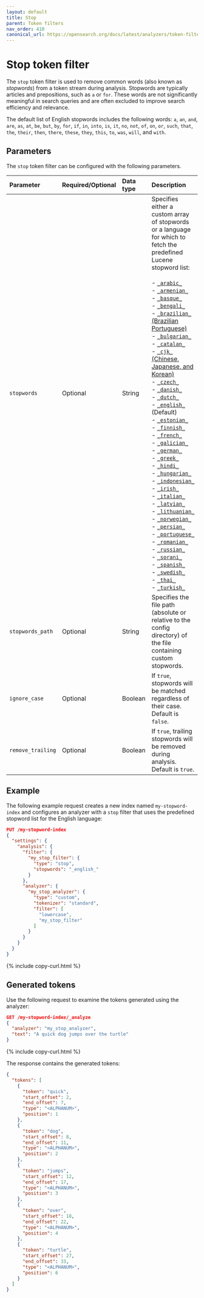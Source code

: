 ```yaml
---
layout: default
title: Stop
parent: Token filters
nav_order: 410
canonical_url: https://opensearch.org/docs/latest/analyzers/token-filters/stop/
---
```


# Stop token filter

The `stop` token filter is used to remove common words (also known as _stopwords_) from a token stream during analysis. Stopwords are typically articles and prepositions, such as `a` or `for`. These words are not significantly meaningful in search queries and are often excluded to improve search efficiency and relevance. 

The default list of English stopwords includes the following words: `a`, `an`, `and`, `are`, `as`, `at`, `be`, `but`, `by`, `for`, `if`, `in`, `into`, `is`, `it`, `no`, `not`, `of`, `on`, `or`, `such`, `that`, `the`, `their`, `then`, `there`, `these`, `they`, `this`, `to`, `was`, `will`, and `with`. 

## Parameters

The `stop` token filter can be configured with the following parameters.

Parameter | Required/Optional | Data type | Description
:--- | :--- | :--- | :--- 
`stopwords` | Optional | String | Specifies either a custom array of stopwords or a language for which to fetch the predefined Lucene stopword list:<br><br>- [`_arabic_`](https://github.com/apache/lucene/blob/main/lucene/analysis/common/src/resources/org/apache/lucene/analysis/ar/stopwords.txt)<br>- [`_armenian_`](https://github.com/apache/lucene/blob/main/lucene/analysis/common/src/resources/org/apache/lucene/analysis/hy/stopwords.txt)<br>- [`_basque_`](https://github.com/apache/lucene/blob/main/lucene/analysis/common/src/resources/org/apache/lucene/analysis/eu/stopwords.txt)<br>- [`_bengali_`](https://github.com/apache/lucene/blob/main/lucene/analysis/common/src/resources/org/apache/lucene/analysis/bn/stopwords.txt)<br>- [`_brazilian_` (Brazilian Portuguese)](https://github.com/apache/lucene/blob/main/lucene/analysis/common/src/resources/org/apache/lucene/analysis/br/stopwords.txt) <br>- [`_bulgarian_`](https://github.com/apache/lucene/blob/main/lucene/analysis/common/src/resources/org/apache/lucene/analysis/bg/stopwords.txt)<br>- [`_catalan_`](https://github.com/apache/lucene/blob/main/lucene/analysis/common/src/resources/org/apache/lucene/analysis/ca/stopwords.txt)<br>- [`_cjk_` (Chinese, Japanese, and Korean)](https://github.com/apache/lucene/blob/main/lucene/analysis/common/src/resources/org/apache/lucene/analysis/cjk/stopwords.txt)<br>- [`_czech_`](https://github.com/apache/lucene/blob/main/lucene/analysis/common/src/resources/org/apache/lucene/analysis/cz/stopwords.txt)<br>- [`_danish_`](https://github.com/apache/lucene/blob/main/lucene/analysis/common/src/resources/org/apache/lucene/analysis/snowball/danish_stop.txt)<br>- [`_dutch_`](https://github.com/apache/lucene/blob/main/lucene/analysis/common/src/resources/org/apache/lucene/analysis/snowball/dutch_stop.txt)<br>- [`_english_`](https://github.com/apache/lucene/blob/main/lucene/analysis/common/src/java/org/apache/lucene/analysis/en/EnglishAnalyzer.java#L48) (Default)<br>- [`_estonian_`](https://github.com/apache/lucene/blob/main/lucene/analysis/common/src/resources/org/apache/lucene/analysis/et/stopwords.txt)<br>- [`_finnish_`](https://github.com/apache/lucene/blob/main/lucene/analysis/common/src/resources/org/apache/lucene/analysis/snowball/finnish_stop.txt)<br>- [`_french_`](https://github.com/apache/lucene/blob/main/lucene/analysis/common/src/resources/org/apache/lucene/analysis/snowball/french_stop.txt)<br>- [`_galician_`](https://github.com/apache/lucene/blob/main/lucene/analysis/common/src/resources/org/apache/lucene/analysis/gl/stopwords.txt)<br>- [`_german_`](https://github.com/apache/lucene/blob/main/lucene/analysis/common/src/resources/org/apache/lucene/analysis/snowball/german_stop.txt)<br>- [`_greek_`](https://github.com/apache/lucene/blob/main/lucene/analysis/common/src/resources/org/apache/lucene/analysis/el/stopwords.txt)<br>- [`_hindi_`](https://github.com/apache/lucene/blob/main/lucene/analysis/common/src/resources/org/apache/lucene/analysis/hi/stopwords.txt)<br>- [`_hungarian_`](https://github.com/apache/lucene/blob/main/lucene/analysis/common/src/resources/org/apache/lucene/analysis/snowball/hungarian_stop.txt)<br>- [`_indonesian_`](https://github.com/apache/lucene/blob/main/lucene/analysis/common/src/resources/org/apache/lucene/analysis/id/stopwords.txt)<br>- [`_irish_`](https://github.com/apache/lucene/blob/main/lucene/analysis/common/src/resources/org/apache/lucene/analysis/ga/stopwords.txt)<br>- [`_italian_`](https://github.com/apache/lucene/blob/main/lucene/analysis/common/src/resources/org/apache/lucene/analysis/snowball/italian_stop.txt)<br>- [`_latvian_`](https://github.com/apache/lucene/blob/main/lucene/analysis/common/src/resources/org/apache/lucene/analysis/lv/stopwords.txt)<br>- [`_lithuanian_`](https://github.com/apache/lucene/blob/main/lucene/analysis/common/src/resources/org/apache/lucene/analysis/lt/stopwords.txt)<br>- [`_norwegian_`](https://github.com/apache/lucene/blob/main/lucene/analysis/common/src/resources/org/apache/lucene/analysis/snowball/norwegian_stop.txt)<br>- [`_persian_`](https://github.com/apache/lucene/blob/main/lucene/analysis/common/src/resources/org/apache/lucene/analysis/fa/stopwords.txt)<br>- [`_portuguese_`](https://github.com/apache/lucene/blob/main/lucene/analysis/common/src/resources/org/apache/lucene/analysis/snowball/portuguese_stop.txt)<br>- [`_romanian_`](https://github.com/apache/lucene/blob/main/lucene/analysis/common/src/resources/org/apache/lucene/analysis/ro/stopwords.txt)<br>- [`_russian_`](https://github.com/apache/lucene/blob/main/lucene/analysis/common/src/resources/org/apache/lucene/analysis/snowball/russian_stop.txt)<br>- [`_sorani_`](https://github.com/apache/lucene/blob/main/lucene/analysis/common/src/resources/org/apache/lucene/analysis/sr/stopwords.txt)<br>- [`_spanish_`](https://github.com/apache/lucene/blob/main/lucene/analysis/common/src/resources/org/apache/lucene/analysis/ckb/stopwords.txt)<br>- [`_swedish_`](https://github.com/apache/lucene/blob/main/lucene/analysis/common/src/resources/org/apache/lucene/analysis/snowball/swedish_stop.txt)<br>- [`_thai_`](https://github.com/apache/lucene/blob/main/lucene/analysis/common/src/resources/org/apache/lucene/analysis/th/stopwords.txt)<br>- [`_turkish_`](https://github.com/apache/lucene/blob/main/lucene/analysis/common/src/resources/org/apache/lucene/analysis/tr/stopwords.txt)
`stopwords_path` | Optional | String | Specifies the file path (absolute or relative to the config directory) of the file containing custom stopwords.
`ignore_case` | Optional | Boolean | If `true`, stopwords will be matched regardless of their case. Default is `false`.
`remove_trailing` | Optional | Boolean | If `true`, trailing stopwords will be removed during analysis. Default is `true`.

## Example

The following example request creates a new index named `my-stopword-index` and configures an analyzer with a `stop` filter that uses the predefined stopword list for the English language:

```json
PUT /my-stopword-index
{
  "settings": {
    "analysis": {
      "filter": {
        "my_stop_filter": {
          "type": "stop",
          "stopwords": "_english_"
        }
      },
      "analyzer": {
        "my_stop_analyzer": {
          "type": "custom",
          "tokenizer": "standard",
          "filter": [
            "lowercase",
            "my_stop_filter"
          ]
        }
      }
    }
  }
}
```
{% include copy-curl.html %}

## Generated tokens

Use the following request to examine the tokens generated using the analyzer:

```json
GET /my-stopword-index/_analyze
{
  "analyzer": "my_stop_analyzer",
  "text": "A quick dog jumps over the turtle"
}
```
{% include copy-curl.html %}

The response contains the generated tokens:

```json
{
  "tokens": [
    {
      "token": "quick",
      "start_offset": 2,
      "end_offset": 7,
      "type": "<ALPHANUM>",
      "position": 1
    },
    {
      "token": "dog",
      "start_offset": 8,
      "end_offset": 11,
      "type": "<ALPHANUM>",
      "position": 2
    },
    {
      "token": "jumps",
      "start_offset": 12,
      "end_offset": 17,
      "type": "<ALPHANUM>",
      "position": 3
    },
    {
      "token": "over",
      "start_offset": 18,
      "end_offset": 22,
      "type": "<ALPHANUM>",
      "position": 4
    },
    {
      "token": "turtle",
      "start_offset": 27,
      "end_offset": 33,
      "type": "<ALPHANUM>",
      "position": 6
    }
  ]
}
```